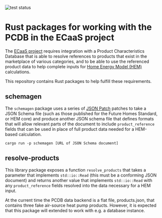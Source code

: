 ![test status](https://github.com/communitiesuk/epb-ecaas-pcdb/actions/workflows/test.yml/badge.svg)

# Rust packages for working with the PCDB in the ECaaS project

The [ECaaS project](https://docs.building-energy-calculator.communities.gov.uk) requires integration with a Product
Characteristics Database that is able to resolve references to products that exist in the marketplace of various
categories, and to be able to use the referenced product data to help complete inputs
for [Home Energy Model (HEM)](https://www.gov.uk/government/consultations/home-energy-model-replacement-for-the-standard-assessment-procedure-sap)
calculations.

This repository contains Rust packages to help fulfill these requirements.

## schemagen

The `schemagen` package uses a series of [JSON Patch](https://jsonpatch.com) patches to take a JSON Schema file (such as
those published for the Future Homes Standard, or HEM core) and produce another JSON schema file that defines formats
that will allow relevant parts of the document to include `product_reference` fields that can be used in place of full
product data needed for a HEM-based calculation.

```shell
cargo run -p schemagen [URL of JSON Schema document]
```

## resolve-products

This library package exposes a function `resolve_products` that takes a parameter that implements `std::io::Read` (this
must be a conforming JSON document) and returns another value that implements `std::io::Read` with any
`product_reference` fields resolved into the data necessary for a HEM input.

At the current time the PCDB data backend is a flat file, products.json, that contains three fake air-source heat pump
products. However, it is expected that this package will extended to work with e.g. a database instance.